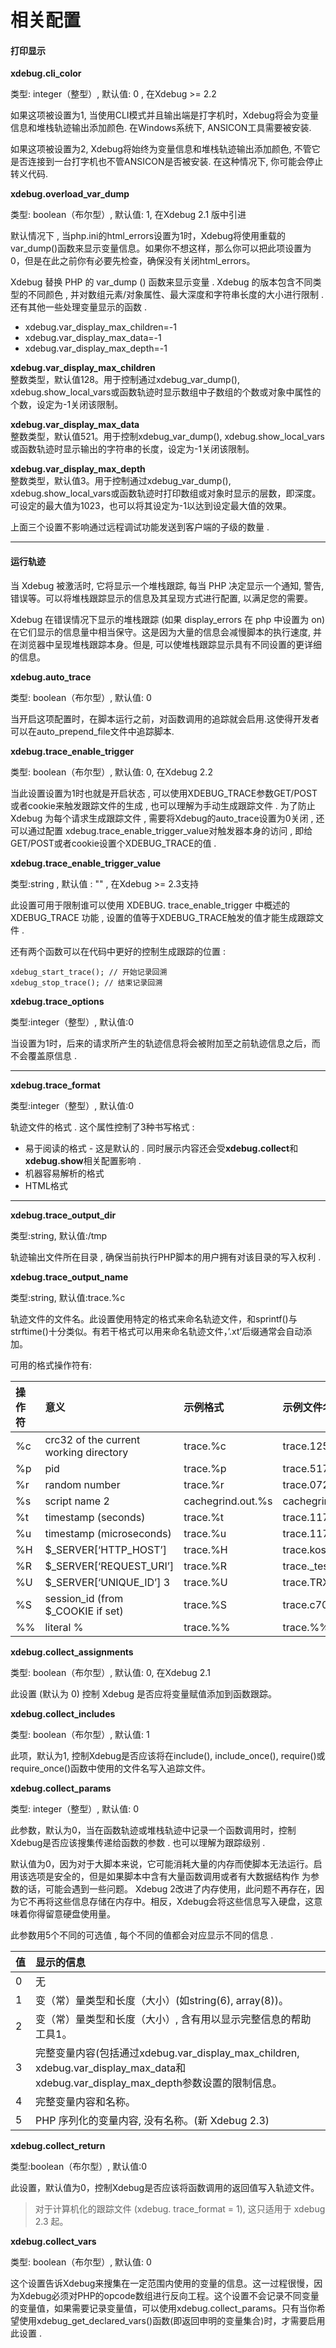 # 相关配置

#### 打印显示

**xdebug.cli\_color**

类型: integer（整型）, 默认值: 0 , 在Xdebug &gt;= 2.2

如果这项被设置为1, 当使用CLI模式并且输出端是打字机时，Xdebug将会为变量信息和堆栈轨迹输出添加颜色. 在Windows系统下, ANSICON工具需要被安装.

如果这项被设置为2, Xdebug将始终为变量信息和堆栈轨迹输出添加颜色, 不管它是否连接到一台打字机也不管ANSICON是否被安装. 在这种情况下, 你可能会停止转义代码.

**xdebug.overload\_var\_dump**

类型: boolean（布尔型）, 默认值: 1, 在Xdebug 2.1 版中引进

默认情况下 , 当php.ini的html\_errors设置为1时，Xdebug将使用重载的var\_dump\(\)函数来显示变量信息。如果你不想这样，那么你可以把此项设置为0，但是在此之前你有必要先检查，确保没有关闭html\_errors。

Xdebug 替换 PHP 的 var\_dump \(\) 函数来显示变量 . Xdebug 的版本包含不同类型的不同颜色 , 并对数组元素/对象属性、最大深度和字符串长度的大小进行限制 . 还有其他一些处理变量显示的函数 .

* xdebug.var\_display\_max\_children=-1
* xdebug.var\_display\_max\_data=-1
* xdebug.var\_display\_max\_depth=-1

**xdebug.var\_display\_max\_children**  
整数类型，默认值128。用于控制通过xdebug\_var\_dump\(\), xdebug.show\_local\_vars或函数轨迹时显示数组中子数组的个数或对象中属性的个数，设定为-1关闭该限制。

**xdebug.var\_display\_max\_data**  
整数类型，默认值521。用于控制xdebug\_var\_dump\(\), xdebug.show\_local\_vars或函数轨迹时显示输出的字符串的长度，设定为-1关闭该限制。

**xdebug.var\_display\_max\_depth**  
整数类型，默认值3。用于控制通过xdebug\_var\_dump\(\), xdebug.show\_local\_vars或函数轨迹时打印数组或对象时显示的层数，即深度。可设定的最大值为1023，也可以将其设定为-1以达到设定最大值的效果。

上面三个设置不影响通过远程调试功能发送到客户端的子级的数量 .

---

#### 运行轨迹

当 Xdebug 被激活时, 它将显示一个堆栈跟踪, 每当 PHP 决定显示一个通知, 警告, 错误等。可以将堆栈跟踪显示的信息及其呈现方式进行配置, 以满足您的需要。

Xdebug 在错误情况下显示的堆栈跟踪 \(如果 display\_errors 在 php 中设置为 on\) 在它们显示的信息量中相当保守。这是因为大量的信息会减慢脚本的执行速度, 并在浏览器中呈现堆栈跟踪本身。但是, 可以使堆栈跟踪显示具有不同设置的更详细的信息。

**xdebug.auto\_trace**

类型: boolean（布尔型）, 默认值: 0

当开启这项配置时，在脚本运行之前，对函数调用的追踪就会启用.这使得开发者可以在auto\_prepend\_file文件中追踪脚本.

**xdebug.trace\_enable\_trigger**

类型: boolean（布尔型）, 默认值: 0, 在Xdebug 2.2

当此设置设置为1时也就是开启状态 , 可以使用XDEBUG\_TRACE参数GET/POST或者cookie来触发跟踪文件的生成 , 也可以理解为手动生成跟踪文件 . 为了防止 Xdebug 为每个请求生成跟踪文件 , 需要将Xdebug的auto\_trace设置为0关闭 , 还可以通过配置 xdebug.trace\_enable\_trigger\_value对触发器本身的访问 , 即给GET/POST或者cookie设置个XDEBUG\_TRACE的值 .

**xdebug.trace\_enable\_trigger\_value**

类型:string , 默认值 : "" , 在Xdebug &gt;= 2.3支持

此设置可用于限制谁可以使用 XDEBUG. trace\_enable\_trigger 中概述的 XDEBUG\_TRACE 功能 , 设置的值等于XDEBUG\_TRACE触发的值才能生成跟踪文件 .

还有两个函数可以在代码中更好的控制生成跟踪的位置 :

```
xdebug_start_trace(); // 开始记录回溯
xdebug_stop_trace(); // 结束记录回溯
```

**xdebug.trace\_options**

类型:integer（整型）, 默认值:0

当设置为1时，后来的请求所产生的轨迹信息将会被附加至之前轨迹信息之后，而不会覆盖原信息 .

---

**xdebug.trace\_format**

类型:integer（整型）, 默认值:0

轨迹文件的格式 . 这个属性控制了3种书写格式 : 

* 易于阅读的格式 - 这是默认的 . 同时展示内容还会受**xdebug.collect**和**xdebug.show**相关配置影响 . 
* 机器容易解析的格式
* HTML格式





---

**xdebug.trace\_output\_dir**

类型:string, 默认值:/tmp

轨迹输出文件所在目录 , 确保当前执行PHP脚本的用户拥有对该目录的写入权利 .

**xdebug.trace\_output\_name**

类型:string, 默认值:trace.%c

轨迹文件的文件名。此设置使用特定的格式来命名轨迹文件，和sprintf\(\)与strftime\(\)十分类似。有若干格式可以用来命名轨迹文件，’.xt’后缀通常会自动添加。

可用的格式操作符有:

| 操作符 | 意义 | 示例格式 | 示例文件名 |
| :--- | :--- | :--- | :--- |
| %c | crc32 of the current working directory | trace.%c | trace.1258863198.xt |
| %p | pid | trace.%p | trace.5174.xt |
| %r | random number | trace.%r | trace.072db0.xt |
| %s | script name 2 | cachegrind.out.%s | cachegrind.out.\_home\_httpd\_html\_test\_xdebug\_test\_php |
| %t | timestamp \(seconds\) | trace.%t | trace.1179434742.xt |
| %u | timestamp \(microseconds\) | trace.%u | trace.1179434749\_642382.xt |
| %H | $\_SERVER\[‘HTTP\_HOST’\] | trace.%H | trace.kossu.xt |
| %R | $\_SERVER\[‘REQUEST\_URI’\] | trace.%R | trace.\_test\_xdebug\_test\_php\_var=1\_var2=2.xt |
| %U | $\_SERVER\[‘UNIQUE\_ID’\] 3 | trace.%U | trace.TRX4n38AAAEAAB9gBFkAAAAB.xt |
| %S | session\_id \(from $\_COOKIE if set\) | trace.%S | trace.c70c1ec2375af58f74b390bbdd2a679d.xt |
| %% | literal % | trace.%% | trace.%%.xt |

**xdebug.collect\_assignments**

类型: boolean（布尔型）, 默认值: 0, 在Xdebug 2.1

此设置 \(默认为 0\) 控制 Xdebug 是否应将变量赋值添加到函数跟踪。

**xdebug.collect\_includes**

类型: boolean（布尔型）, 默认值: 1

此项，默认为1, 控制Xdebug是否应该将在include\(\), include\_once\(\), require\(\)或require\_once\(\)函数中使用的文件名写入追踪文件。

**xdebug.collect\_params**

类型: integer（整型）, 默认值: 0

此参数，默认为0，当在函数轨迹或堆栈轨迹中记录一个函数调用时，控制Xdebug是否应该搜集传递给函数的参数 . 也可以理解为跟踪级别 .

默认值为0，因为对于大脚本来说，它可能消耗大量的内存而使脚本无法运行。启用该选项是安全的，但是如果脚本中含有大量函数调用或者有大数据结构作 为参数的话，可能会遇到一些问题。 Xdebug 2改进了内存使用，此问题不再存在，因为它不再将这些信息存储在内存中。相反，Xdebug会将这些信息写入硬盘，这意味着你得留意硬盘使用量。

此参数用5个不同的可选值 , 每个不同的值都会对应显示不同的信息 .

| 值 | 显示的信息 |
| :--- | :--- |
| 0 | 无 |
| 1 | 变（常）量类型和长度（大小）\(如string\(6\), array\(8\)\)。 |
| 2 | 变（常）量类型和长度（大小）, 含有用以显示完整信息的帮助工具1。 |
| 3 | 完整变量内容\(包括通过xdebug.var\_display\_max\_children, xdebug.var\_display\_max\_data和xdebug.var\_display\_max\_depth参数设置的限制信息。 |
| 4 | 完整变量内容和名称。 |
| 5 | PHP 序列化的变量内容, 没有名称。\(新 Xdebug 2.3\) |

**xdebug.collect\_return**

类型:boolean（布尔型）, 默认值:0

此设置，默认值为0，控制Xdebug是否应该将函数调用的返回值写入轨迹文件。

> 对于计算机化的跟踪文件 \(xdebug. trace\_format = 1\), 这只适用于 xdebug 2.3 起。

**xdebug.collect\_vars**

类型: boolean（布尔型）, 默认值: 0

这个设置告诉Xdebug来搜集在一定范围内使用的变量的信息。这一过程很慢，因为Xdebug必须对PHP的opcode数组进行反向工程。这个设置不会记录不同变量的变量值，如果需要记录变量值，可以使用xdebug.collect\_params。只有当你希望使用xdebug\_get\_declared\_vars\(\)函数\(即返回申明的变量集合\)时，才需要启用此设置 .

